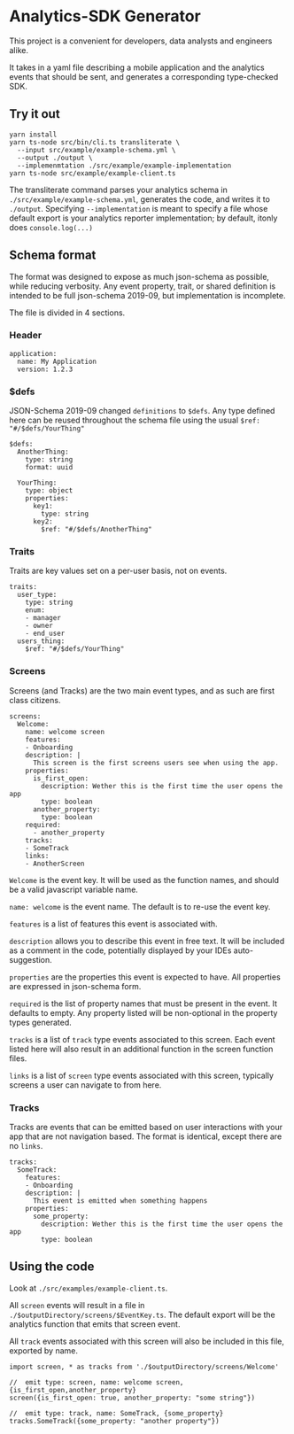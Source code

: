 # Analytics-SDK Generator

This project is a convenient for developers, data analysts and engineers alike.

It takes in a yaml file describing a mobile application and the analytics events that should be sent, and generates a corresponding type-checked SDK.

## Try it out

```
yarn install
yarn ts-node src/bin/cli.ts transliterate \
  --input src/example/example-schema.yml \
  --output ./output \
  --implemenmtation ./src/example/example-implementation
yarn ts-node src/example/example-client.ts
```

The transliterate command parses your analytics schema in `./src/example/example-schema.yml`, generates the code, and writes it to `./output`. Specifying `--implementation` is meant to specify a file whose default export is your analytics reporter implementation; by default, itonly does `console.log(...)`

## Schema format

The format was designed to expose as much json-schema as possible, while reducing verbosity. Any event property, trait, or shared definition is intended to be full json-schema 2019-09, but implementation is incomplete.

The file is divided in 4 sections.

### Header

```
application:
  name: My Application
  version: 1.2.3
```

### $defs

JSON-Schema 2019-09 changed `definitions` to `$defs`. Any type defined here can be reused throughout the schema file using the usual `$ref: "#/$defs/YourThing"`

```
$defs:
  AnotherThing:
    type: string
    format: uuid

  YourThing:
    type: object
    properties:
      key1:
        type: string
      key2:
        $ref: "#/$defs/AnotherThing"
```

### Traits

Traits are key values set on a per-user basis, not on events.

```
traits:
  user_type:
    type: string
    enum:
    - manager
    - owner
    - end_user
  users_thing:
    $ref: "#/$defs/YourThing"
```

### Screens

Screens (and Tracks) are the two main event types, and as such are first class citizens.

```
screens:
  Welcome:
    name: welcome screen
    features:
    - Onboarding
    description: |
      This screen is the first screens users see when using the app.
    properties:
      is_first_open:
        description: Wether this is the first time the user opens the app
        type: boolean
      another_property:
        type: boolean
    required:
      - another_property
    tracks:
    - SomeTrack
    links:
    - AnotherScreen
```

`Welcome` is the event key. It will be used as the function names, and should be a valid javascript variable name.

`name: welcome` is the event name. The default is to re-use the event key.

`features` is a list of features this event is associated with.

`description` allows you to describe this event in free text. It will be included as a comment in the code, potentially displayed by your IDEs auto-suggestion.

`properties` are the properties this event is expected to have. All properties are expressed in json-schema form.

`required` is the list of property names that must be present in the event. It defaults to empty. Any property listed will be non-optional in the property types generated.

`tracks` is a list of `track` type events associated to this screen. Each event listed here will also result in an additional function in the screen function files.

`links` is a list of `screen` type events associated with this screen, typically screens a user can navigate to from here.

### Tracks

Tracks are events that can be emitted based on user interactions with your app that are not navigation based. The format is identical, except there are no `links`.

```
tracks:
  SomeTrack:
    features:
    - Onboarding
    description: |
      This event is emitted when something happens
    properties:
      some_property:
        description: Wether this is the first time the user opens the app
        type: boolean
```


## Using the code

Look at `./src/examples/example-client.ts`.

All `screen` events will result in a file in `./$outputDirectory/screens/$EventKey.ts`. The default export will be the analytics function that emits that screen event.

All `track` events associated with this screen will also be included in this file, exported by name.

```
import screen, * as tracks from './$outputDirectory/screens/Welcome'

//  emit type: screen, name: welcome screen, {is_first_open,another_property}
screen({is_first_open: true, another_property: "some string"})

//  emit type: track, name: SomeTrack, {some_property}
tracks.SomeTrack({some_property: "another property"})
```
